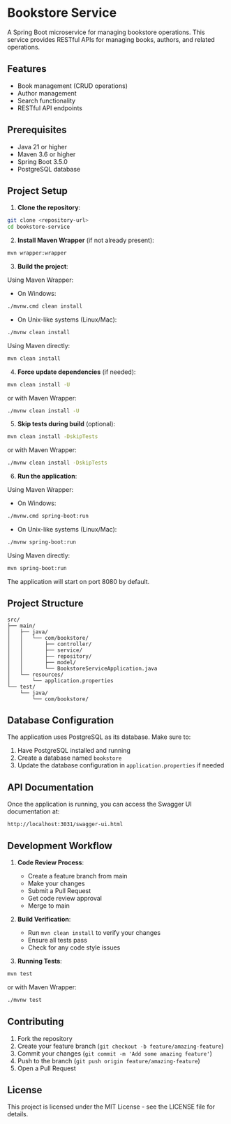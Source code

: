 # Bookstore Service

A Spring Boot microservice for managing bookstore operations. This service provides RESTful APIs for managing books, authors, and related operations.

## Features

- Book management (CRUD operations)
- Author management
- Search functionality
- RESTful API endpoints

## Prerequisites

- Java 21 or higher
- Maven 3.6 or higher
- Spring Boot 3.5.0
- PostgreSQL database

## Project Setup

1. **Clone the repository**:
```bash
git clone <repository-url>
cd bookstore-service
```

2. **Install Maven Wrapper** (if not already present):
```bash
mvn wrapper:wrapper
```

3. **Build the project**:

Using Maven Wrapper:
- On Windows:
```bash
./mvnw.cmd clean install
```
- On Unix-like systems (Linux/Mac):
```bash
./mvnw clean install
```

Using Maven directly:
```bash
mvn clean install
```

4. **Force update dependencies** (if needed):
```bash
mvn clean install -U
```
or with Maven Wrapper:
```bash
./mvnw clean install -U
```

5. **Skip tests during build** (optional):
```bash
mvn clean install -DskipTests
```
or with Maven Wrapper:
```bash
./mvnw clean install -DskipTests
```

6. **Run the application**:

Using Maven Wrapper:
- On Windows:
```bash
./mvnw.cmd spring-boot:run
```
- On Unix-like systems (Linux/Mac):
```bash
./mvnw spring-boot:run
```

Using Maven directly:
```bash
mvn spring-boot:run
```

The application will start on port 8080 by default.

## Project Structure

```
src/
├── main/
│   ├── java/
│   │   └── com/bookstore/
│   │       ├── controller/
│   │       ├── service/
│   │       ├── repository/
│   │       ├── model/
│   │       └── BookstoreServiceApplication.java
│   └── resources/
│       └── application.properties
└── test/
    └── java/
        └── com/bookstore/
```

## Database Configuration

The application uses PostgreSQL as its database. Make sure to:
1. Have PostgreSQL installed and running
2. Create a database named `bookstore`
3. Update the database configuration in `application.properties` if needed

## API Documentation

Once the application is running, you can access the Swagger UI documentation at:
```
http://localhost:3031/swagger-ui.html
```

## Development Workflow

1. **Code Review Process**:
   - Create a feature branch from main
   - Make your changes
   - Submit a Pull Request
   - Get code review approval
   - Merge to main

2. **Build Verification**:
   - Run `mvn clean install` to verify your changes
   - Ensure all tests pass
   - Check for any code style issues

3. **Running Tests**:
```bash
mvn test
```
or with Maven Wrapper:
```bash
./mvnw test
```

## Contributing

1. Fork the repository
2. Create your feature branch (`git checkout -b feature/amazing-feature`)
3. Commit your changes (`git commit -m 'Add some amazing feature'`)
4. Push to the branch (`git push origin feature/amazing-feature`)
5. Open a Pull Request

## License

This project is licensed under the MIT License - see the LICENSE file for details. 